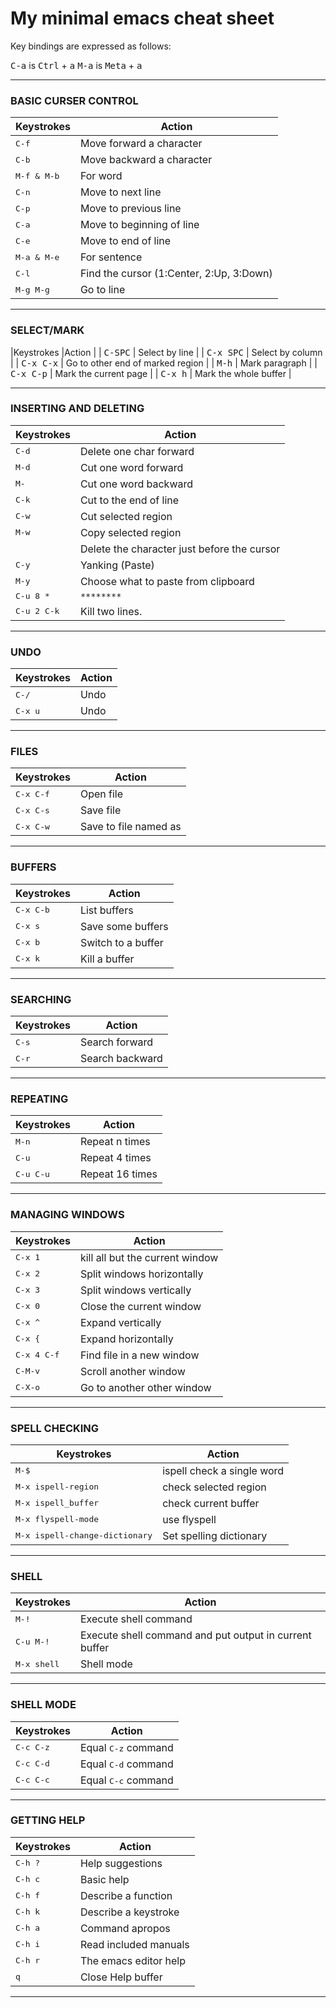 # My minimal emacs cheat sheet

Key bindings are expressed as follows:

<kbd>C-a</kbd> is <kbd>Ctrl</kbd> + <kbd>a</kbd>
<kbd>M-a</kbd> is <kbd>Meta</kbd> + <kbd>a</kbd>

---
### BASIC CURSER CONTROL
|Keystrokes   			|Action                             			|
| -           			| -                                   			|
| <kbd>C-f</kbd>       	| Move forward a character          			|
| <kbd>C-b</kbd>       	| Move backward a character         			|
| <kbd>M-f & M-b</kbd> 	| For word                          			|
| <kbd>C-n</kbd>       	| Move to next line                 			|
| <kbd>C-p</kbd>       	| Move to previous line             			|
| <kbd>C-a</kbd>       	| Move to beginning of line         			|
| <kbd>C-e</kbd>       	| Move to end of line               			|
| <kbd>M-a & M-e</kbd> 	| For sentence                     				|
| <kbd>C-l</kbd>		| Find the cursor (1:Center, 2:Up, 3:Down)		|
| <kbd>M-g M-g</kbd> 	| Go to line 									|

---
### SELECT/MARK
|Keystrokes				|Action								|
| <kbd>C-SPC</kbd> 		| Select by line 					|
| <kbd>C-x SPC</kbd> 	| Select by column 					|
| <kbd>C-x C-x</kbd> 	| Go to other end of marked region 	|
| <kbd>M-h</kbd> 		| Mark paragraph 					|
| <kbd>C-x C-p</kbd> 	| Mark the current page 			|
| <kbd>C-x h</kbd> 		| Mark the whole buffer 			|

---
### INSERTING AND DELETING
|Keystrokes     		|Action                                         |
| -             		| -                                             |
| <kbd>C-d</kbd>        | Delete one char forward  						|
| <kbd>M-d</kbd>        | Cut one word forward  						|
| <kbd>M-<DEL></kbd>   	| Cut one word backward							|
| <kbd>C-k</kbd>        | Cut to the end of line						|
| <kbd>C-w</kbd> 		| Cut selected region 							|
| <kbd>M-w</kbd> 		| Copy selected region 							|
| <kbd><DEL></kbd>      | Delete the character just before the cursor	|
| <kbd>C-y</kbd>        | Yanking (Paste)                     			|
| <kbd>M-y</kbd>    	| Choose what to paste from clipboard 			|
| <kbd>C-u 8 *</kbd>    | `********`                                    |
| <kbd>C-u 2 C-k</kbd>	| Kill two lines.                             	|

---
### UNDO
|Keystrokes 		|Action	|
| -         		| -     |
| <kbd>C-/</kbd>    | Undo  |
| <kbd>C-x u</kbd> 	| Undo 	|

---
### FILES
|Keystrokes 			|Action                 |
| -         			| -                     |
| <kbd>C-x C-f</kbd> 	| Open file             |
| <kbd>C-x C-s</kbd> 	| Save file             |
| <kbd>C-x C-w</kbd> 	| Save to file named as	|

---
### BUFFERS
|Keystrokes 			|Action                 |
| -         			| -                     |
| <kbd>C-x C-b</kbd> 	| List buffers        	|
| <kbd>C-x s</kbd>   	| Save some buffers   	|
| <kbd>C-x b</kbd>   	| Switch to a buffer  	|
| <kbd>C-x k</kbd>		| Kill a buffer			|

---
### SEARCHING
|Keystrokes	|Action            	|
| -         | -                 |
| <kbd>C-s</kbd>     | Search forward 	|
| <kbd>C-r</kbd>     | Search backward	|

---
### REPEATING
|Keystrokes 			|Action          	|
| -         			| -                 |
| <kbd>M-n</kbd> 		| Repeat n times	|
| <kbd>C-u</kbd> 		| Repeat 4 times 	|
| <kbd>C-u C-u</kbd> 	| Repeat 16 times	|

---
### MANAGING WINDOWS
|Keystrokes     		|Action                            	|
| -             		| -                                	|
| <kbd>C-x 1</kbd>      | kill all but the current window	|
| <kbd>C-x 2</kbd>      | Split windows horizontally  		|
| <kbd>C-x 3</kbd>      | Split windows vertically          |
| <kbd>C-x 0</kbd> 		| Close the current window 			|
| <kbd>C-x ^</kbd> 		| Expand vertically 				|
| <kbd>C-x {</kbd> 		| Expand horizontally 				|
| <kbd>C-x 4 C-f</kbd>	| Find file in a new window         |
| <kbd>C-M-v</kbd>      | Scroll another window             |
| <kbd>C-X-o</kbd>      | Go to another other window   		|

---
### SPELL CHECKING
|Keystrokes        							|Action                         |
| -             							| -                             |
| <kbd>M-$</kbd> 							| ispell check a single word	|
| <kbd>M-x ispell-region</kbd> 				| check selected region			|
| <kbd>M-x ispell_buffer</kbd> 				| check current buffer 			|
| <kbd>M-x flyspell-mode</kbd> 				| use flyspell 					|
| <kbd>M-x ispell-change-dictionary</kbd>	| Set spelling dictionary 		|

---

### SHELL
|Keystrokes     		|Action                                						|
| -             		| -                                         				|
| <kbd>M-!</kbd> 		| Execute shell command 									|
| <kbd>C-u M-!</kbd> 	| Execute shell command and put output in current buffer 	|
| <kbd>M-x shell</kbd>	| Shell mode 												|

---
### SHELL MODE
|Keystrokes			 | Action              			|
| -        			 | -                   			|
| <kbd>C-c C-z</kbd> | Equal <kbd>C-z</kbd> command |
| <kbd>C-c C-d</kbd> | Equal <kbd>C-d</kbd> command |
| <kbd>C-c C-c</kbd> | Equal <kbd>C-c</kbd> command |

---
### GETTING HELP
|Keystrokes 		|Action                   |
| -         		| -                       |
| <kbd>C-h ?</kbd>  | Help suggestions        |
| <kbd>C-h c</kbd>  | Basic help              |
| <kbd>C-h f</kbd>  | Describe a function     |
| <kbd>C-h k</kbd>  | Describe a keystroke    |
| <kbd>C-h a</kbd>  | Command apropos         |
| <kbd>C-h i</kbd>  | Read included manuals   |
| <kbd>C-h r</kbd>  | The emacs editor help   |
| <kbd>q</kbd>      | Close Help buffer		  |

---
